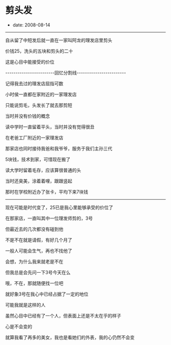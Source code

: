 # 剪头发

- date: 2008-08-14

--------------------------


自从留了中短发后就一直在一家叫阿龙的理发店里剪头

价钱25，洗头的五块和剪头的二十

这是心目中能接受的价位

------------------------回忆分割线------------------------

记得我去过的理发店屈指可数

小时侯一直都在家附近的一家理发店

只能说剪毛，头发长了就去那剪短

当时并没有价钱的概念

读中学时一直留着平头，当时并没有觉得很丑

在老爸工厂附近的一家理发店

那家店也同时接待我爸和我爷爷，服务于我们主孙三代

5块钱，技术到家，可惜现在搬了

读大学时留着毛存，应该算很普通的头

当时还臭美，涂着着哩，跟跟竖起

那时在学校附近办了张卡，平均下来7块钱

------------------------------------------------------

现在可能是时代变了，25已是我心里能够承受的价位了

在那家店，一直叫其中一位理发师剪的，3号

但最近去的几次都没有碰到他

不是不在就是请假，有好几个月了

一般人可能会生气，再也不找他了

会想，为什么我来就老是不在

但我总是会先问一下3号今天在么

哦，不在，那就随便找一位吧

就好象3号在我心中已经占据了一定的地位


可能我就是这样的人

虽然心目中已经有了一个人，但表面上还是不太在乎的样子

心是不会变的

就算我看了再多的美女，我也是看她们的外表，我的心仍然不会变
